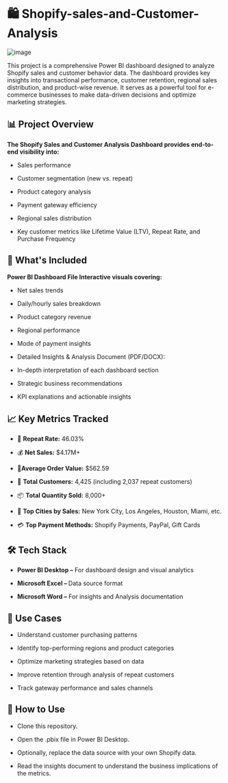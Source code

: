 # 🛍️ Shopify-sales-and-Customer-Analysis
![image](https://github.com/user-attachments/assets/3ae2932d-84f9-433b-8a10-98bb3048b755)

This project is a comprehensive Power BI dashboard designed to analyze Shopify sales and customer behavior data. The dashboard provides key insights into transactional performance, customer retention, regional sales distribution, and product-wise revenue. It serves as a powerful tool for e-commerce businesses to make data-driven decisions and optimize marketing strategies.

## 📊 Project Overview
<b>The Shopify Sales and Customer Analysis Dashboard provides end-to-end visibility into:
</b>

- Sales performance

- Customer segmentation (new vs. repeat)

- Product category analysis

- Payment gateway efficiency

- Regional sales distribution

- Key customer metrics like Lifetime Value (LTV), Repeat Rate, and Purchase Frequency

## 📝 What's Included
<b> Power BI Dashboard File Interactive visuals covering:</b>

- Net sales trends

- Daily/hourly sales breakdown

- Product category revenue

- Regional performance

- Mode of payment insights

- Detailed Insights & Analysis Document (PDF/DOCX):

- In-depth interpretation of each dashboard section

- Strategic business recommendations

- KPI explanations and actionable insights

## 📈 Key Metrics Tracked
- 🔄 <b>Repeat Rate:</b> 46.03%

- 💰 <b>Net Sales:</b> $4.17M+

- 🛒<b>Average Order Value:</b> $562.59

- 👥 <b>Total Customers:</b> 4,425 (including 2,037 repeat customers)

- 📦 <b>Total Quantity Sold:</b> 8,000+

- 📍 <b>Top Cities by Sales:</b> New York City, Los Angeles, Houston, Miami, etc.

- 💳 <b>Top Payment Methods:</b> Shopify Payments, PayPal, Gift Cards

## 🛠️ Tech Stack
- <b>Power BI Desktop –</b> For dashboard design and visual analytics

- <b>Microsoft Excel – </b>Data source format

- <b>Microsoft Word –</b> For insights and Analysis documentation

## 🚀 Use Cases
- Understand customer purchasing patterns

- Identify top-performing regions and product categories

- Optimize marketing strategies based on data

- Improve retention through analysis of repeat customers

- Track gateway performance and sales channels

## 📌 How to Use
- Clone this repository.

- Open the .pbix file in Power BI Desktop.

- Optionally, replace the data source with your own Shopify data.

- Read the insights document to understand the business implications of the metrics.


